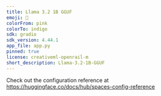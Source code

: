 ```yaml
---
title: Llama 3.2 1B GGUF
emoji: 🦙
colorFrom: pink
colorTo: indigo
sdk: gradio
sdk_version: 4.44.1
app_file: app.py
pinned: true
license: creativeml-openrail-m
short_description: Llama-3.2-1B-GGUF
---
```


Check out the configuration reference at https://huggingface.co/docs/hub/spaces-config-reference